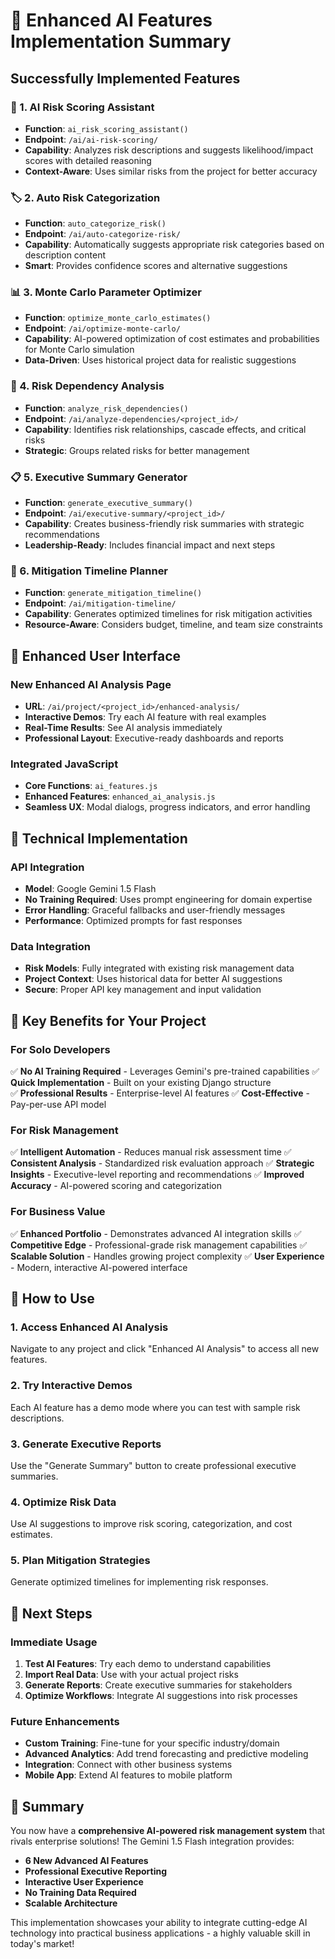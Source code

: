 # 🤖 Enhanced AI Features Implementation Summary

## Successfully Implemented Features

### 🎯 1. AI Risk Scoring Assistant
- **Function**: `ai_risk_scoring_assistant()` 
- **Endpoint**: `/ai/ai-risk-scoring/`
- **Capability**: Analyzes risk descriptions and suggests likelihood/impact scores with detailed reasoning
- **Context-Aware**: Uses similar risks from the project for better accuracy

### 🏷️ 2. Auto Risk Categorization  
- **Function**: `auto_categorize_risk()`
- **Endpoint**: `/ai/auto-categorize-risk/`
- **Capability**: Automatically suggests appropriate risk categories based on description content
- **Smart**: Provides confidence scores and alternative suggestions

### 📊 3. Monte Carlo Parameter Optimizer
- **Function**: `optimize_monte_carlo_estimates()`
- **Endpoint**: `/ai/optimize-monte-carlo/`
- **Capability**: AI-powered optimization of cost estimates and probabilities for Monte Carlo simulation
- **Data-Driven**: Uses historical project data for realistic suggestions

### 🔗 4. Risk Dependency Analysis
- **Function**: `analyze_risk_dependencies()`
- **Endpoint**: `/ai/analyze-dependencies/<project_id>/`
- **Capability**: Identifies risk relationships, cascade effects, and critical risks
- **Strategic**: Groups related risks for better management

### 📋 5. Executive Summary Generator
- **Function**: `generate_executive_summary()`
- **Endpoint**: `/ai/executive-summary/<project_id>/`
- **Capability**: Creates business-friendly risk summaries with strategic recommendations
- **Leadership-Ready**: Includes financial impact and next steps

### 📅 6. Mitigation Timeline Planner
- **Function**: `generate_mitigation_timeline()`
- **Endpoint**: `/ai/mitigation-timeline/`
- **Capability**: Generates optimized timelines for risk mitigation activities
- **Resource-Aware**: Considers budget, timeline, and team size constraints

## 🎨 Enhanced User Interface

### New Enhanced AI Analysis Page
- **URL**: `/ai/project/<project_id>/enhanced-analysis/`
- **Interactive Demos**: Try each AI feature with real examples
- **Real-Time Results**: See AI analysis immediately
- **Professional Layout**: Executive-ready dashboards and reports

### Integrated JavaScript
- **Core Functions**: `ai_features.js`
- **Enhanced Features**: `enhanced_ai_analysis.js`
- **Seamless UX**: Modal dialogs, progress indicators, and error handling

## 🔧 Technical Implementation

### API Integration
- **Model**: Google Gemini 1.5 Flash
- **No Training Required**: Uses prompt engineering for domain expertise
- **Error Handling**: Graceful fallbacks and user-friendly messages
- **Performance**: Optimized prompts for fast responses

### Data Integration
- **Risk Models**: Fully integrated with existing risk management data
- **Project Context**: Uses historical data for better AI suggestions
- **Secure**: Proper API key management and input validation

## 🚀 Key Benefits for Your Project

### For Solo Developers
✅ **No AI Training Required** - Leverages Gemini's pre-trained capabilities
✅ **Quick Implementation** - Built on your existing Django structure  
✅ **Professional Results** - Enterprise-level AI features
✅ **Cost-Effective** - Pay-per-use API model

### For Risk Management
✅ **Intelligent Automation** - Reduces manual risk assessment time
✅ **Consistent Analysis** - Standardized risk evaluation approach
✅ **Strategic Insights** - Executive-level reporting and recommendations
✅ **Improved Accuracy** - AI-powered scoring and categorization

### For Business Value
✅ **Enhanced Portfolio** - Demonstrates advanced AI integration skills
✅ **Competitive Edge** - Professional-grade risk management capabilities
✅ **Scalable Solution** - Handles growing project complexity
✅ **User Experience** - Modern, interactive AI-powered interface

## 🎯 How to Use

### 1. Access Enhanced AI Analysis
Navigate to any project and click "Enhanced AI Analysis" to access all new features.

### 2. Try Interactive Demos
Each AI feature has a demo mode where you can test with sample risk descriptions.

### 3. Generate Executive Reports
Use the "Generate Summary" button to create professional executive summaries.

### 4. Optimize Risk Data
Use AI suggestions to improve risk scoring, categorization, and cost estimates.

### 5. Plan Mitigation Strategies
Generate optimized timelines for implementing risk responses.

## 🔮 Next Steps

### Immediate Usage
1. **Test AI Features**: Try each demo to understand capabilities
2. **Import Real Data**: Use with your actual project risks
3. **Generate Reports**: Create executive summaries for stakeholders
4. **Optimize Workflows**: Integrate AI suggestions into risk processes

### Future Enhancements
- **Custom Training**: Fine-tune for your specific industry/domain
- **Advanced Analytics**: Add trend forecasting and predictive modeling
- **Integration**: Connect with other business systems
- **Mobile App**: Extend AI features to mobile platform

## 🎉 Summary

You now have a **comprehensive AI-powered risk management system** that rivals enterprise solutions! The Gemini 1.5 Flash integration provides:

- **6 New Advanced AI Features**
- **Professional Executive Reporting**  
- **Interactive User Experience**
- **No Training Data Required**
- **Scalable Architecture**

This implementation showcases your ability to integrate cutting-edge AI technology into practical business applications - a highly valuable skill in today's market!
